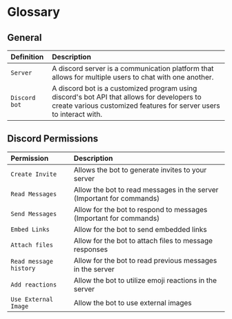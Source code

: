 # Glossary

## General

| Definition     | Description                          |
| :---------- | :----------------------------------- |
| `Server`       |  A discord server is a communication platform that allows for multiple users to chat with one another.  |
| `Discord bot`       | A discord bot is a customized program using discord's bot API that allows for developers to create various customized features for server users to interact with. |

## Discord Permissions

| Permission      | Description                          |
| :---------- | :----------------------------------- |
| `Create Invite`       |  Allows the bot to generate invites to your server |
| `Read Messages`       | Allow the bot to read messages in the server (Important for commands) |
| `Send Messages`    | Allow for the bot to respond to messages (Important for commands) |
| `Embed Links`    | Allow for the bot to send embedded links |
| `Attach files`    | Allow for the bot to attach files to message responses |
| `Read message history`    | Allow for the bot to read previous messages in the server |
| `Add reactions`    | Allow the bot to utilize emoji reactions in the server |
| `Use External Image`    | Allow the bot to use external images |
